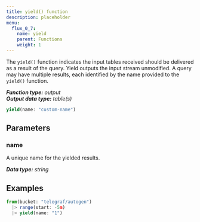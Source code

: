 ```yaml
---
title: yield() function
description: placeholder
menu:
  flux_0_7:
    name: yield
    parent: Functions
    weight: 1
---
```


The `yield()` function indicates the input tables received should be delivered as a result of the query.
Yield outputs the input stream unmodified.
A query may have multiple results, each identified by the name provided to the `yield()` function.

_**Function type:** output_  
_**Output data type:** table(s)_

```js
yield(name: "custom-name")
```

## Parameters

### name
A unique name for the yielded results.

_**Data type:** string_

## Examples
```js
from(bucket: "telegraf/autogen")
  |> range(start: -5m)
  |> yield(name: "1")
```
